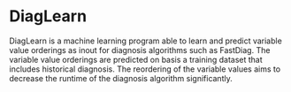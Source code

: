 # DiagLearn

DiagLearn is a machine learning program able to learn and predict variable value orderings as inout for diagnosis algorithms such as FastDiag. The variable value orderings are predicted on basis a training dataset that includes historical diagnosis. The reordering of the variable values aims to decrease the runtime of the diagnosis algorithm significantly.
